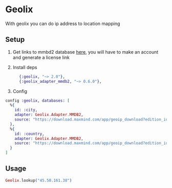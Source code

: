 # Geolix

With geolix you can do ip address to location mapping

## Setup

1) Get links to mmbd2 database [here](https://www.maxmind.com/en/geolite2/thank-you), you will have to make an account and generate a license link

2) Install deps

```elixir
      {:geolix, "~> 2.0"},
      {:geolix_adapter_mmdb2, "~> 0.6.0"},
```

3) Config

```elixir
config :geolix, databases: [
  %{
    id: :city,
    adapter: Geolix.Adapter.MMDB2,
    source: "https://download.maxmind.com/app/geoip_download?edition_id=GeoLite2-City&license_key=LICEN_SEKY&suffix=tar.gz"
  },
  %{
    id: :country,
    adapter: Geolix.Adapter.MMDB2,
    source: "https://download.maxmind.com/app/geoip_download?edition_id=GeoLite2-Country&license_key=LICEN_SEKY&suffix=tar.gz"
  }
]
```

## Usage

```elixir
Geolix.lookup("45.50.161.38")
```

